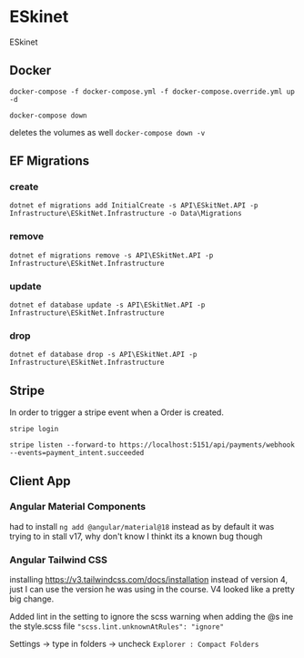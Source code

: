 # ESkinet
ESkinet

## Docker
`docker-compose -f docker-compose.yml -f docker-compose.override.yml up -d`

`docker-compose down`

deletes the volumes as well
`docker-compose down -v`

## EF Migrations

### create
`dotnet ef migrations add InitialCreate -s API\ESkitNet.API -p Infrastructure\ESkitNet.Infrastructure -o Data\Migrations`

### remove
`dotnet ef migrations remove -s API\ESkitNet.API -p Infrastructure\ESkitNet.Infrastructure`


### update
`dotnet ef database update -s API\ESkitNet.API -p Infrastructure\ESkitNet.Infrastructure`


### drop
`dotnet ef database drop -s API\ESkitNet.API -p Infrastructure\ESkitNet.Infrastructure`

## Stripe

In order to trigger a stripe event when a Order is created.

`stripe login`

`stripe listen --forward-to https://localhost:5151/api/payments/webhook --events=payment_intent.succeeded`


## Client App

### Angular Material Components
had to install `ng add @angular/material@18` instead as by default it was trying to in stall v17, why don't know I thinkt its a known bug though

### Angular Tailwind CSS 
installing https://v3.tailwindcss.com/docs/installation instead of version 4, just I can use the version he was using in the course. V4 looked like a pretty big change.

Added lint in the setting to ignore the scss warning when adding the @s ine the style.scss file
`"scss.lint.unknownAtRules": "ignore"`

Settings -> type in folders -> uncheck `Explorer : Compact Folders`